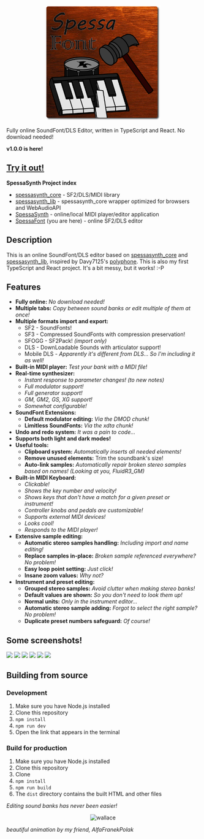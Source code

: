 <!--suppress HtmlDeprecatedAttribute, CheckImageSize -->
<p align='center'><img width='300' alt='hammer obliterating a piano' src="src/logo.png"/></p>
Fully online SoundFont/DLS Editor, written in TypeScript and React.
No download needed!

**v1.0.0 is here!**

## [Try it out!](https://spessasus.github.io/SpessaFont)

**SpessaSynth Project index**

- [spessasynth_core](https://github.com/spessasus/spessasynth_core) - SF2/DLS/MIDI library
- [spessasynth_lib](https://github.com/spessasus/spessasynth_lib) - spessasynth_core wrapper optimized for browsers and WebAudioAPI
- [SpessaSynth](https://github.com/spessasus/SpessaSynth) - online/local MIDI player/editor application
- [SpessaFont](https://github.com/spessasus/SpessaFont) (you are here) - online SF2/DLS editor

## Description
This is an online SoundFont/DLS editor based on [spessasynth_core](https://github.com/spessasus/spessasynth_core) and [spessasynth_lib](https://github.com/spessasus/spessasynth_lib),
inspired by
Davy7125's [polyphone](https://github.com/davy7125/polyphone).
This is also my first TypeScript and React project. It's a bit messy, but it works! :-P

## Features
- **Fully online:** *No download needed!*
- **Multiple tabs:** *Copy between sound banks or edit multiple of them at once!*
- **Multiple formats import and export:**
  - SF2 - SoundFonts!
  - SF3 - Compressed SoundFonts with compression preservation!
  - SFOGG - SF2Pack! *(import only)*
  - DLS - DownLoadable Sounds with articulator support!
  - Mobile DLS - *Apparently it's different from DLS... So I'm including it as well!*
- **Built-in MIDI player:** *Test your bank with a MIDI file!*
- **Real-time synthesizer:** 
  - *Instant response to parameter changes! (to new notes)*
  - *Full modulator support!*
  - *Full generator support!*
  - *GM, GM2, GS, XG support!*
  - *Somewhat configurable!*
- **SoundFont Extensions:**
  - **Default modulator editing:** *Via the DMOD chunk!*
  - **Limitless SoundFonts:** *Via the xdta chunk!*
- **Undo and redo system:** *It was a pain to code...*
- **Supports both light and dark modes!**
- **Useful tools:**
  - **Clipboard system:** *Automatically inserts all needed elements!*
  - **Remove unused elements:** Trim the soundbank's size!
  - **Auto-link samples:** *Automatically repair broken stereo samples based on names! (Looking at you, FluidR3_GM)*
- **Built-in MIDI Keyboard:**
  - *Clickable!*
  - *Shows the key number and velocity!*
  - *Shows keys that don't have a match for a given preset or instrument!*
  - *Controller knobs and pedals are customizable!*
  - *Supports external MIDI devices!*
  - *Looks cool!*
  - *Responds to the MIDI player!*
- **Extensive sample editing:**
  - **Automatic stereo samples handling:** *Including import and name editing!*
  - **Replace samples in-place:** *Broken sample referenced everywhere? No problem!*
  - **Easy loop point setting:** *Just click!*
  - **Insane zoom values:** *Why not?*
- **Instrument and preset editing:**
  - **Grouped stereo samples:** *Avoid clutter when making stereo banks!*
  - **Default values are shown:** *So you don't need to look them up!*
  - **Normal units:** *Only in the instrument editor...*
  - **Automatic stereo sample adding:** *Forgot to select the right sample? No problem!*
  - **Duplicate preset numbers safeguard:** *Of course!*

## Some screenshots!
<img src="https://github.com/user-attachments/assets/2efe807b-dc35-4108-a503-2d134a71bc2d" width="30%"></img> 
<img src="https://github.com/user-attachments/assets/4244a515-e4d1-4d73-b5b6-27bbbb9b3b1d" width="30%"></img> 
<img src="https://github.com/user-attachments/assets/59f31726-9935-4700-8c78-1c76f62c80d0" width="30%"></img> 
<img src="https://github.com/user-attachments/assets/a380ac0b-2e9e-431a-b00f-d5ff0dcb927a" width="30%"></img> 
<img src="https://github.com/user-attachments/assets/9ffeebf8-cc1e-41a5-9367-078b87abe5e1" width="30%"></img> 
<img src="https://github.com/user-attachments/assets/39fbe3cd-b05b-4cf5-b099-331acf2b314e" width="30%"></img> 




## Building from source
### Development
1. Make sure you have Node.js installed
2. Clone this repository
3. `npm install`
4. `npm run dev`
5. Open the link that appears in the terminal


### Build for production

1. Make sure you have Node.js installed
2. Clone this repository
3. Clone
4. `npm install`
5. `npm run build`
6. The `dist` directory contains the built HTML and other files



_Editing sound banks has never been easier!_


<p align='center'><img width='500' alt='wallace' src="https://github.com/user-attachments/assets/e263f327-1b40-476f-81c6-322077a20cf0"/></p>

<i>beautiful animation by my friend, AlfaFranekPolak</i>
